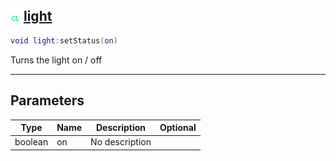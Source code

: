 ## ![client](.gitbook/assets/client.png) [light](home/light)



```lua
void light:setStatus(on)
```

Turns the light on / off

------
## Parameters

| Type   | Name | Description | Optional |
| ------ | ---- | ----------- | -------: |
| boolean | on | No description |  |



